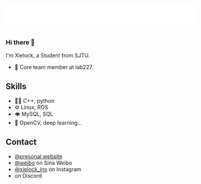 ![](https://github.com/xielock/xielock/blob/main/name.svg)
### Hi there 👋
I'm Xielock, a Student from SJTU.
- 👥 Core team member at lab227.



## Skills
- 👨‍💻 C++, python
- ⚙️ Linux, ROS
- 👁️ MySQL, SQL
- 💽 OpenCV, deep learning...


## Contact
- [@presonal website](http://xielock.com)
- [@weibo](https://weibo.com/u/2726978024) on Sina Weibo
- [@xielock_ins](https://www.instagram.com/16.42220394/) on Instagram
- [](./) on Discord
